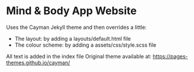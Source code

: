 # Mind & Body App Website

Uses the Cayman Jekyll theme and then overrides a little:
- The layout: by adding a layouts/default.html file
- The colour scheme: by adding a assets/css/style.scss file

All text is added in the index file
Original theme available at: https://pages-themes.github.io/cayman/
